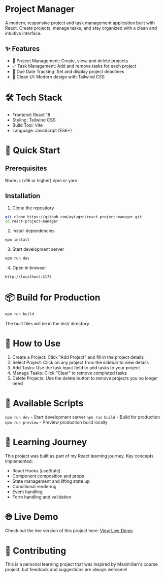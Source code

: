 # Project Manager
A modern, responsive project and task management application built with React. Create projects, manage tasks, and stay organized with a clean and intuitive interface.
## ✨ Features

- 📝 Project Management: Create, view, and delete projects
- ✅ Task Management: Add and remove tasks for each project
- 📅 Due Date Tracking: Set and display project deadlines
- 🎨 Clean UI: Modern design with Tailwind CSS

# 🛠️ Tech Stack

- Frontend: React 18
- Styling: Tailwind CSS
- Build Tool: Vite
- Language: JavaScript (ES6+)

# 🚀 Quick Start
## Prerequisites

Node.js (v16 or higher)
npm or yarn

## Installation

1. Clone the repository
```bash
git clone https://github.com/aytugzn/react-project-manager.git
cd react-project-manager
```

2. Install dependencies
```bash
npm install
```

3. Start development server
```bash
npm run dev
```

4. Open in browser
```bash
http://localhost:5173
```

# 📦 Build for Production
```bash
npm run build
```

The built files will be in the dist/ directory.

# 🎯 How to Use

1. Create a Project: Click "Add Project" and fill in the project details
2. Select Project: Click on any project from the sidebar to view details
3. Add Tasks: Use the task input field to add tasks to your project
4. Manage Tasks: Click "Clear" to remove completed tasks
5. Delete Projects: Use the delete button to remove projects you no longer need

# 🔧 Available Scripts

`npm run dev` - Start development server
`npm run build` - Build for production
`npm run preview` - Preview production build locally

# 📝 Learning Journey
This project was built as part of my React learning journey. Key concepts implemented:

- React Hooks (useState)
- Component composition and props
- State management and lifting state up
- Conditional rendering
- Event handling
- Form handling and validation

# 🌐 Live Demo
Check out the live version of this project here: [View Live Demo]([https://your-project-link.vercel.app](https://react-project-manager-kljpicjhn-aytugzns-projects.vercel.app/))


# 🤝 Contributing
This is a personal learning project that was inspired by Maximilian's course project, but feedback and suggestions are always welcome!
